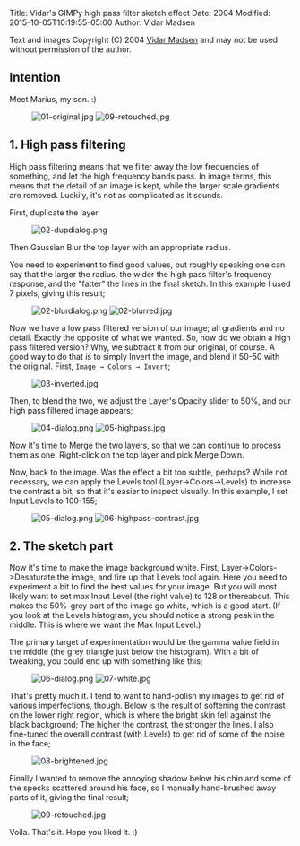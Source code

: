 Title: Vidar's GIMPy high pass filter sketch effect
Date: 2004
Modified: 2015-10-05T10:19:55-05:00
Author: Vidar Madsen


Text and images Copyright (C) 2004 [Vidar Madsen](mailto:vidarNOSPAM@gimp.org) and may not be used without permission of the author.

## Intention

Meet Marius, my son. :)


<figure>
<img src="{filename}01-original.jpg" alt="01-original.jpg"/>
<img src="{filename}09-retouched.jpg" alt="09-retouched.jpg"/>
</figure>


## 1. High pass filtering

High pass filtering means that we filter away the low frequencies of something, and let the high frequency bands pass. In image terms, this means that the detail of an image is kept, while the larger scale gradients are removed. Luckily, it's not as complicated as it sounds.

First, duplicate the layer.

<figure>
<img src="{filename}02-dupdialog.png" alt="02-dupdialog.png"/>
</figure>

Then Gaussian Blur the top layer with an appropriate radius.

You need to experiment to find good values, but roughly speaking one can say that the larger the radius, the wider the high pass filter's frequency response, and the "fatter" the lines in the final sketch. In this example I used 7 pixels, giving this result;

<figure>
<img src="{filename}02-blurdialog.png" alt="02-blurdialog.png"/>
<img src="{filename}02-blurred.jpg" alt="02-blurred.jpg"/>
</figure>

Now we have a low pass filtered version of our image; all gradients and no detail. Exactly the opposite of what we wanted. So, how do we obtain a high pass filtered version? Why, we subtract it from our original, of course. A good way to do that is to simply Invert the image, and blend it 50-50 with the original. First, `Image → Colors → Invert`;

<figure>
<img src="{filename}03-inverted.jpg" alt="03-inverted.jpg"/>
</figure>

Then, to blend the two, we adjust the Layer's Opacity slider to 50%, and our high pass filtered image appears;

<figure>
<img src="{filename}04-dialog.png" alt="04-dialog.png"/>
<img src="{filename}05-highpass.jpg" alt="05-highpass.jpg"/>
</figure>

Now it's time to Merge the two layers, so that we can continue to process them as one. Right-click on the top layer and pick Merge Down.

Now, back to the image. Was the effect a bit too subtle, perhaps? While not necessary, we can apply the Levels tool (<span class="filter">Layer->Colors->Levels</span>) to increase the contrast a bit, so that it's easier to inspect visually. In this example, I set Input Levels to 100-155;

<figure>
<img src="{filename}05-dialog.png" alt="05-dialog.png"/>
<img src="{filename}06-highpass-contrast.jpg" alt="06-highpass-contrast.jpg"/>
</figure>

## 2. The sketch part

Now it's time to make the image background white. First, <span class="filter">Layer->Colors->Desaturate</span> the image, and fire up that Levels tool again. Here you need to experiment a bit to find the best values for your image. But you will most likely want to set max Input Level (the right value) to 128 or thereabout. This makes the 50%-grey part of the image go white, which is a good start. (If you look at the Levels histogram, you should notice a strong peak in the middle. This is where we want the Max Input Level.)

The primary target of experimentation would be the gamma value field in the middle (the grey triangle just below the histogram). With a bit of tweaking, you could end up with something like this;

<figure>
<img src="{filename}06-dialog.png" alt="06-dialog.png"/>
<img src="{filename}07-white.jpg" alt="07-white.jpg"/>
</figure>

That's pretty much it. I tend to want to hand-polish my images to get rid of various imperfections, though. Below is the result of softening the contrast on the lower right region, which is where the bright skin fell against the black background; The higher the contrast, the stronger the lines. I also fine-tuned the overall contrast (with Levels) to get rid of some of the noise in the face;

<figure>
<img src="{filename}08-brightened.jpg" alt="08-brightened.jpg"/>
</figure>

Finally I wanted to remove the annoying shadow below his chin and some of the specks scattered around his face, so I manually hand-brushed away parts of it, giving the final result;

<figure>
<img src="{filename}09-retouched.jpg" alt="09-retouched.jpg"/>
</figure>

Voila. That's it. Hope you liked it. :)

